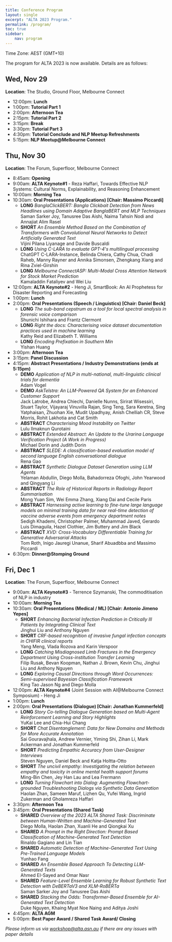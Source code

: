 ```yaml
---
title: Conference Program
layout: single
excerpt: "ALTA 2023 Program."
permalink: /program/
toc: true
sidebar:
    nav: program
---
```


<style>
.paper_title {font-style: italic;}
.font {font-size: .8em;}
.long {color: #888;}
</style>

Time Zone: AEST (GMT+10)

The program for ALTA 2023 is now available. Details are as follows:

## __Wed, Nov 29__
__Location__: The Studio, Ground Floor, Melbourne Connect   

- 12:00pm: **Lunch**
- 1:00pm: **Tutorial Part 1**
- 2:00pm: **Afternoon Tea**
- 2:15pm: **Tutorial Part 2**
- 3:15pm: **Break**
- 3:30pm: **Tutorial Part 3**
- 4:30pm: **Tutorial Conclude and NLP Meetup Refreshments**
- 5:15pm: **NLP Meetup@Melbourne Connect**


## __Thu, Nov 30__
__Location__: The Forum, Superfloor, Melbourne Connect      

- 8:45am: **Opening**
- 9:00am: **ALTA Keynote#1** - Reza Haffari, Towards Effective NLP Systems: Cultural Norms, Explainability, and Reasoning Enhancement
- 10:00am: **Morning Tea**
- 10:30am: **Oral Presentations (Applications) [Chair: Massimo Piccardi]**
  - **LONG** *BanglaClickBERT: Bangla Clickbait Detection from News Headlines using Domain Adaptive BanglaBERT and MLP Techniques* <br>Saman Sarker Joy, Tanusree Das Aishi, Naima Tahsin Nodi and Annajiat Alim Rasel
  - **SHORT** *An Ensemble Method Based on the Combination of Transformers with Convolutional Neural Networks to Detect Artificially Generated Text*<br>Vijini Pilana Liyanage and Davide Buscaldi
  - **LONG** *Using C-LARA to evaluate GPT-4's multilingual processing* <br>ChatGPT C-LARA-Instance, Belinda Chiera, Cathy Chua, Chadi Raheb, Manny Rayner and Annika Simonsen, Zhengkang Xiang and Rina Zviel-Girshin
  - **LONG** *Melbourne ConnectASP: Multi-Modal Cross Attention Network for Stock Market Prediction* <br>Kamaladdin Fataliyev and Wei Liu
- 12:00pm: **ALTA Keynote#2** - Heng Ji, SmartBook: An AI Prophetess for Disaster Reporting and Forecasting
- 1:00pm: **Lunch**
- 2:00pm: **Oral Presentations (Speech / Linguistics) [Chair: Daniel Beck]**
  - **LONG** *The sub-band cepstrum as a tool for local spectral analysis in forensic voice comparison* <br>Shunichi Ishihara and Frantz Clermont
  - **LONG** *Right the docs: Characterising voice dataset documentation practices used in machine learning*<br>Kathy Reid and Elizabeth T. Williams
  - **LONG** *Encoding Prefixation in Southern Min* <br>Yishan Huang
- 3:00pm: **Afternoon Tea**
- 3:15pm: **Panel Discussion**
- 4:15pm: **Abstract Presentations / Industry Demonstrations (ends at 5:15pm)**
  - **DEMO** *Application of NLP in multi-national, multi-linguistic clinical trials for dementia* <br>Adam Vogel
  - **DEMO** *AskTelstra: An LLM-Powered QA System for an Enhanced Customer Support*<br>Jack Latrobe, Andrea Chiechi, Danielle Nunns, Sirirat Wisessiri, Stuart Taylor, Vijayaraj Vinuvilla Rajan, Sing Teng, Sara Keretna, Sing Yatphaisan, Zhuohan Xie, Mudit Upadhyay, Anish Chelliah CR, Steve Morris, Rohit Lakhotia and Cat Smith
  - **ABSTRACT** *Characterising Mood Instability on Twitter* <br>Lulu Ilmaknun Qurotaini
  - **ABSTRACT** *Extended Abstract: An Update to the Urarina Language Verification Project (A Work in Progress)* <br>Michael Dorin and Judith Dorin
  - **ABSTRACT** *SLEDE: A classification-based evaluation model of second language English conversational dialogue* <br>Rena Gao
  - **ABSTRACT** *Synthetic Dialogue Dataset Generation using LLM Agents* <br>Yelaman Abdullin, Diego Molla, Bahadorreza Ofoghi, John Yearwood and Qingyang Li
  - **ABSTRACT** *The Role of Historical Reports in Radiology Report Summarisation* <br>Mong Yuan Sim, Wei Emma Zhang, Xiang Dai and Cecile Paris
  - **ABSTRACT** *Harnessing active learning to fine-tune large language models on minimal training data for near real-time detection of vaccine adverse events from emergency department notes* <br>Sedigh Khademi, Christopher Palmer, Muhammad Javed, Gerardo Luis Dimaguila, Hazel Clothier, Jim Buttery and Jim Black 
  - **ABSTRACT** *XVD: Cross-Vocabulary Differentiable Training for Generative Adversarial Attacks* <br>Tom Roth, Inigo Jauregi Unanue, Sharif Abuadbba and Massimo Piccardi
- 6:30pm: **Dinner@Stomping Ground**


## __Fri, Dec 1__
__Location__: The Forum, Superfloor, Melbourne Connect 

- 9:00am: **ALTA Keynote#3** - Terrence Szymanski, The commoditisation of NLP in industry
- 10:00am: **Morning Tea**
- 10:30am: **Oral Presentations (Medical / ML) [Chair: Antonio Jimeno Yepes]**
  - **SHORT** *Enhancing Bacterial Infection Prediction in Critically Ill Patients by Integrating Clinical Text* <br>Jinghui Liu and Anthony Nguyen
  - **SHORT** *CRF-based recognition of invasive fungal infection concepts in CHIFIR clinical reports* <br>Yang Meng, Vlada Rozova and Karin Verspoor
  - **LONG** *Catching Misdiagnosed Limb Fractures in the Emergency Department Using Cross-institution Transfer Learning* <br>Filip Rusak, Bevan Koopman, Nathan J. Brown, Kevin Chu, Jinghui Liu and Anthony Nguyen
  - **LONG** *Exploring Causal Directions through Word Occurrences: Semi-supervised Bayesian Classification Framework* <br>King Tao Jason Ng and Diego Molla
- 12:00pm: **ALTA Keynote#4** (Joint Session with AI@Melbourne Connect Symposium) - Heng Ji
- 1:00pm: **Lunch**
- 2:00pm: **Oral Presentations (Dialogue) [Chair: Jonathan Kummerfeld]**
  - **LONG** *Story Co-telling Dialogue Generation based on Multi-Agent Reinforcement Learning and Story Highlights* <br>YuKai Lee and Chia-Hui Chang
  - **SHORT** *Chat Disentanglement: Data for New Domains and Methods for More Accurate Annotation*<br>Sai Gouravajhala, Andrew Vernier, Yiming Shi, Zihan Li, Mark Ackerman and Jonathan Kummerfeld 
  - **SHORT** *Predicting Empathic Accuracy from User-Designer Interviews* <br>Steven Nguyen, Daniel Beck and Katja Holtta-Otto
  - **SHORT** *The uncivil empathy: Investigating the relation between empathy and toxicity in online mental health support forums* <br>Ming-Bin Chen, Jey Han Lau and Lea Frermann
  - **LONG** *Turning Flowchart into Dialog: Augmenting Flowchart-grounded Troubleshooting Dialogs via Synthetic Data Generation* <br>Haolan Zhan, Sameen Maruf, Lizhen Qu, Yufei Wang, Ingrid Zukerman and Gholamreza Haffari
- 3:30pm: **Afternoon Tea**
- 3:45pm: **Oral Presentations (Shared Task)**
  - **SHARED** *Overview of the 2023 ALTA Shared Task: Discriminate between Human-Written and Machine-Generated Text* <br>Diego Molla, Haolan Zhan, Xuanli He and Qiongkai Xu
  - **SHARED** *A Prompt in the Right Direction: Prompt Based Classification of Machine-Generated Text Detection*<br>Rinaldo Gagiano and Lin Tian
  - **SHARED** *Automatic Detection of Machine-Generated Text Using Pre-Trained Language Models* <br>Yunhao Fang
  - **SHARED** *An Ensemble Based Approach To Detecting LLM-Generated Texts* <br>Ahmed EI-Sayed and Omar Nasr
  - **SHARED** *Feature-Level Ensemble Learning for Robust Synthetic Text Detection with DeBERTaV3 and XLM-RoBERTa* <br>Saman Sarker Joy and Tanusree Das Aishi
  - **SHARED** *Stacking the Odds: Transformer-Based Ensemble for AI-Generated Text Detection* <br>Duke Nguyen, Khaing Myat Noe Naing and Aditya Joshi
- 4:45pm: **ALTA AGM**
- 5:00pm: **Best Paper Award / Shared Task Award/ Closing**

*Please inform us via [workshop@alta.asn.au](mailto:workshop@alta.asn.au) if there are any issues with paper details*